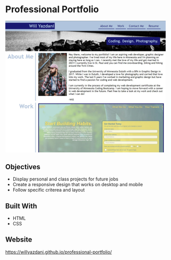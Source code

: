 # Professional Portfolio

![alt](./assets/images/pf-screenshot.jpg)

## Objectives

- Display personal and class projects for future jobs
- Create a responsive design that works on desktop and mobile
- Follow specific criterea and layout

## Built With

- HTML
- CSS

## Website

https://willyazdani.github.io/professional-portfolio/
